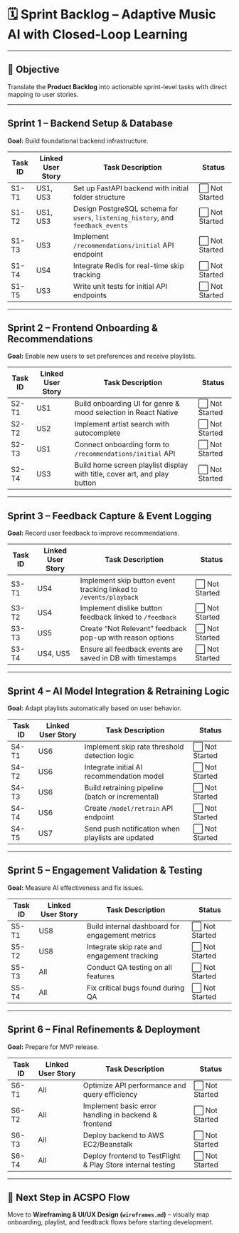 # 🗓 Sprint Backlog – Adaptive Music AI with Closed-Loop Learning

---

## 🎯 Objective
Translate the **Product Backlog** into actionable sprint-level tasks with direct mapping to user stories.

---

## Sprint 1 – Backend Setup & Database  
**Goal:** Build foundational backend infrastructure.

| Task ID | Linked User Story | Task Description | Status |
|---------|------------------|------------------|--------|
| S1-T1 | US1, US3 | Set up FastAPI backend with initial folder structure | ⬜ Not Started |
| S1-T2 | US1, US3 | Design PostgreSQL schema for `users`, `listening_history`, and `feedback_events` | ⬜ Not Started |
| S1-T3 | US3 | Implement `/recommendations/initial` API endpoint | ⬜ Not Started |
| S1-T4 | US4 | Integrate Redis for real-time skip tracking | ⬜ Not Started |
| S1-T5 | US3 | Write unit tests for initial API endpoints | ⬜ Not Started |

---

## Sprint 2 – Frontend Onboarding & Recommendations  
**Goal:** Enable new users to set preferences and receive playlists.

| Task ID | Linked User Story | Task Description | Status |
|---------|------------------|------------------|--------|
| S2-T1 | US1 | Build onboarding UI for genre & mood selection in React Native | ⬜ Not Started |
| S2-T2 | US2 | Implement artist search with autocomplete | ⬜ Not Started |
| S2-T3 | US1 | Connect onboarding form to `/recommendations/initial` API | ⬜ Not Started |
| S2-T4 | US3 | Build home screen playlist display with title, cover art, and play button | ⬜ Not Started |

---

## Sprint 3 – Feedback Capture & Event Logging  
**Goal:** Record user feedback to improve recommendations.

| Task ID | Linked User Story | Task Description | Status |
|---------|------------------|------------------|--------|
| S3-T1 | US4 | Implement skip button event tracking linked to `/events/playback` | ⬜ Not Started |
| S3-T2 | US4 | Implement dislike button feedback linked to `/feedback` | ⬜ Not Started |
| S3-T3 | US5 | Create “Not Relevant” feedback pop-up with reason options | ⬜ Not Started |
| S3-T4 | US4, US5 | Ensure all feedback events are saved in DB with timestamps | ⬜ Not Started |

---

## Sprint 4 – AI Model Integration & Retraining Logic  
**Goal:** Adapt playlists automatically based on user behavior.

| Task ID | Linked User Story | Task Description | Status |
|---------|------------------|------------------|--------|
| S4-T1 | US6 | Implement skip rate threshold detection logic | ⬜ Not Started |
| S4-T2 | US6 | Integrate initial AI recommendation model | ⬜ Not Started |
| S4-T3 | US6 | Build retraining pipeline (batch or incremental) | ⬜ Not Started |
| S4-T4 | US6 | Create `/model/retrain` API endpoint | ⬜ Not Started |
| S4-T5 | US7 | Send push notification when playlists are updated | ⬜ Not Started |

---

## Sprint 5 – Engagement Validation & Testing  
**Goal:** Measure AI effectiveness and fix issues.

| Task ID | Linked User Story | Task Description | Status |
|---------|------------------|------------------|--------|
| S5-T1 | US8 | Build internal dashboard for engagement metrics | ⬜ Not Started |
| S5-T2 | US8 | Integrate skip rate and engagement tracking | ⬜ Not Started |
| S5-T3 | All | Conduct QA testing on all features | ⬜ Not Started |
| S5-T4 | All | Fix critical bugs found during QA | ⬜ Not Started |

---

## Sprint 6 – Final Refinements & Deployment  
**Goal:** Prepare for MVP release.

| Task ID | Linked User Story | Task Description | Status |
|---------|------------------|------------------|--------|
| S6-T1 | All | Optimize API performance and query efficiency | ⬜ Not Started |
| S6-T2 | All | Implement basic error handling in backend & frontend | ⬜ Not Started |
| S6-T3 | All | Deploy backend to AWS EC2/Beanstalk | ⬜ Not Started |
| S6-T4 | All | Deploy frontend to TestFlight & Play Store internal testing | ⬜ Not Started |

---

## 📌 Next Step in ACSPO Flow
Move to **Wireframing & UI/UX Design (`wireframes.md`)** – visually map onboarding, playlist, and feedback flows before starting development.
